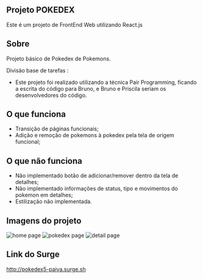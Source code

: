 ## Projeto POKEDEX
Este é um projeto de FrontEnd Web utilizando React.js

## Sobre

Projeto básico de Pokedex de Pokemons.

Divisão base de tarefas :

- Este projeto foi realizado utilizando a técnica Pair Programming, ficando a escrita do código para Bruno, e Bruno e Priscila seriam os desenvolvedores do código.

## O que funciona

- Transição de páginas funcionais;
- Adição e remoção de pokemons à pokedex pela tela de origem funcional;

## O que não funciona

- Não implementado botão de adicionar/remover dentro da tela de detalhes;
- Não implementado informações de status, tipo e movimentos do pokemon em detalhes;
- Estilização não implementada.

## Imagens do projeto
![home page](https://user-images.githubusercontent.com/81280346/122753802-25a68080-d269-11eb-943f-8e8719f5d4c4.png)
![pokedex page](https://user-images.githubusercontent.com/81280346/122753805-26d7ad80-d269-11eb-87dc-0e8be8c34305.png)
![detail page](https://user-images.githubusercontent.com/81280346/122753808-27704400-d269-11eb-92aa-9aacaa125279.png)

## Link do Surge

http://pokedex5-paiva.surge.sh